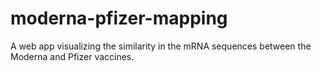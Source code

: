 # moderna-pfizer-mapping
A web app visualizing the similarity in the mRNA sequences between the Moderna and Pfizer vaccines.
